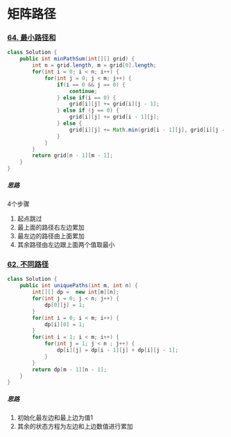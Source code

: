 # 矩阵路径

### [64. 最小路径和](https://leetcode-cn.com/problems/minimum-path-sum/)

```java
class Solution {
    public int minPathSum(int[][] grid) {
        int n = grid.length, m = grid[0].length;
        for(int i = 0; i < n; i++) {
            for(int j = 0; j < m; j++) {
                if(i == 0 && j == 0) {
                    continue;
                } else if(i == 0) {
                    grid[i][j] += grid[i][j - 1];
                } else if (j == 0) {
                    grid[i][j] += grid[i - 1][j];
                } else {
                    grid[i][j] += Math.min(grid[i - 1][j], grid[i][j - 1]);
                }
            }
        }
        return grid[n - 1][m - 1];
    }
}
```

##### 思路

4个步骤

1. 起点跳过
2. 最上面的路径右左边累加
3. 最左边的路径由上面累加
4. 其余路径由左边跟上面两个值取最小

### [62. 不同路径](https://leetcode-cn.com/problems/unique-paths/)

```java
class Solution {
    public int uniquePaths(int m, int n) {
        int[][] dp =  new int[m][n];
        for(int j = 0; j < n; j++) {
            dp[0][j] = 1;
        }
        for(int i = 0; i < m; i++) {
            dp[i][0] = 1;
        }
        for(int i = 1; i < m; i++) {
            for(int j = 1; j < n ; j++) {
                dp[i][j] = dp[i - 1][j] + dp[i][j - 1];
            }
        }
        return dp[m - 1][n - 1];
    }
}
```

##### 思路

1. 初始化最左边和最上边为值1
2. 其余的状态方程为左边和上边数值进行累加